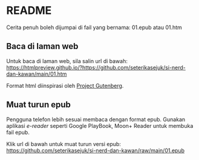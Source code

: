 # README

Cerita penuh boleh dijumpai di fail yang bernama: 01.epub atau 01.htm

## Baca di laman web
Untuk baca di laman web, sila salin url di bawah:</br>
https://htmlpreview.github.io/?https://github.com/seterikasejuk/si-nerd-dan-kawan/main/01.htm

Format html diinspirasi oleh [Project Gutenberg](https://www.gutenberg.org/).

## Muat turun epub
Pengguna telefon lebih sesuai membaca dengan format epub.
Gunakan aplikasi *e-reader* seperti Google PlayBook, Moon+ Reader
untuk membuka fail epub.

Klik url di bawah untuk muat turun versi epub:</br>
https://github.com/seterikasejuk/si-nerd-dan-kawan/raw/main/01.epub
